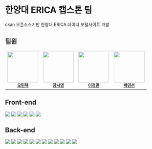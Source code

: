 # 한양대 ERICA 캡스톤 팀

ckan 오픈소스기반 한양대 ERICA 데이터 포털사이트 개발

## 팀원
<table>
  <tbody>
  <tr>
      <td align="center"><img src="https://avatars.githubusercontent.com/u/88085338?v=4" width="100px;" alt=""/><br /><sub><b><a href="https://github.com/mintaek22">오민택</a></b></sub><br /></td>
      <td align="center"><img src="https://avatars.githubusercontent.com/u/25243469?v=4" width="100px;" alt=""/><br /><sub><b><a href="https://github.com/JerryJang">장시영</a></b></sub><br /></td>
      <td align="center"><img src="https://avatars.githubusercontent.com/u/112607959?v=4" width="100px;" alt=""/><br /><sub><b><a href="https://github.com/a-pho">이정민</a></b></sub><br /></td>
      <td align="center"><img src="https://avatars.githubusercontent.com/u/63039855?v=4" width="100px;" alt=""/><br /><sub><b><a href="https://github.com/minSsan">박민선</a></b></sub><br /></td>
   </tr>
  </tbody>
</table>

## Front-end
<img src="https://img.shields.io/badge/react-61DAFB?style=for-the-badge&logo=react&logoColor=white"> <img src="https://img.shields.io/badge/next-000000?style=for-the-badge&logo=next.js&logoColor=white"> <img src="https://img.shields.io/badge/TypeScript-3178C6?style=for-the-badge&logo=TypeScript&logoColor=white"> <img src="https://img.shields.io/badge/JavaScript-F7DF1E?style=for-the-badge&logo=JavaScript&logoColor=white"> <img src="https://img.shields.io/badge/Prettier-F7B93E?style=for-the-badge&logo=Prettier&logoColor=white"> <img src="https://img.shields.io/badge/ESLint-4B32C3?style=for-the-badge&logo=ESLint&logoColor=white"> 

## Back-end
<img src="https://img.shields.io/badge/Java-FC4C02?style=for-the-badge&logo=Java&logoColor=white"> <img src="https://img.shields.io/badge/Gradle-02303A?style=for-the-badge&logo=Gradle&logoColor=white"> <img src="https://img.shields.io/badge/Spring Boot-6DB33F?style=for-the-badge&logo=Spring Boot&logoColor=white"> <img src="https://img.shields.io/badge/Spring Security-6DB33F?style=for-the-badge&logo=Spring Security&logoColor=white"> <img src="https://img.shields.io/badge/MySQL-4479A1?style=for-the-badge&logo=MySQL&logoColor=white"> <img src="https://img.shields.io/badge/Redis-DC382D?style=for-the-badge&logo=Redis&logoColor=white"> <img src="https://img.shields.io/badge/Amazon EC2-FF9900?style=for-the-badge&logo=Amazon EC2&logoColor=white"> <img src="https://img.shields.io/badge/Amazon S3-569A31?style=for-the-badge&logo=Amazon S3&logoColor=white"> <img src="https://img.shields.io/badge/Docker-2496ED?style=for-the-badge&logo=Docker&logoColor=white"> <img src="https://img.shields.io/badge/Mongo DB-47A248?style=for-the-badge&logo=MongoDB&logoColor=white"> <img src="https://img.shields.io/badge/Hibernate-59666C?style=for-the-badge&logo=Hibernate&logoColor=white"> <img src="https://img.shields.io/badge/Swagger-85EA2D?style=for-the-badge&logo=Swagger&logoColor=white"> 
